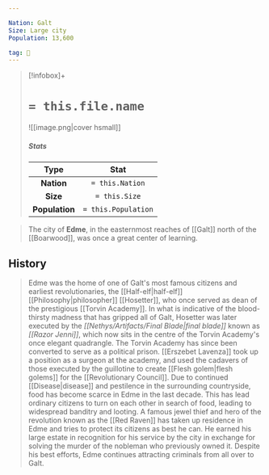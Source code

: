```yaml
---

Nation: Galt
Size: Large city
Population: 13,600

tag: 🌃
---
```


> [!infobox]+
> #  `= this.file.name`
> ![[image.png|cover hsmall]]
> ##### Stats
> Type | Stat |
> :---:|:---:|
> **Nation** | `= this.Nation` |
> **Size** | `= this.Size` |
> **Population** | `= this.Population` |



> The city of **Edme**, in the easternmost reaches of [[Galt]] north of the [[Boarwood]], was once a great center of learning.


## History

> Edme was the home of one of Galt's most famous citizens and earliest revolutionaries, the [[Half-elf|half-elf]] [[Philosophy|philosopher]] [[Hosetter]], who once served as dean of the prestigious [[Torvin Academy]]. In what is indicative of the blood-thirsty madness that has gripped all of Galt, Hosetter was later executed by the *[[Nethys/Artifacts/Final Blade|final blade]]* known as *[[Razor Jenni]]*, which now sits in the centre of the Torvin Academy's once elegant quadrangle. The Torvin Academy has since been converted to serve as a political prison. [[Erszebet Lavenza]] took up a position as a surgeon at the academy, and used the cadavers of those executed by the guillotine to create [[Flesh golem|flesh golems]] for the [[Revolutionary Council]].
> Due to continued [[Disease|disease]] and pestilence in the surrounding countryside, food has become scarce in Edme in the last decade. This has lead ordinary citizens to turn on each other in search of food, leading to widespread banditry and looting. A famous jewel thief and hero of the revolution known as the [[Red Raven]] has taken up residence in Edme and tries to protect its citizens as best he can. He earned his large estate in recognition for his service by the city in exchange for solving the murder of the nobleman who previously owned it. Despite his best efforts, Edme continues attracting criminals from all over to Galt.








